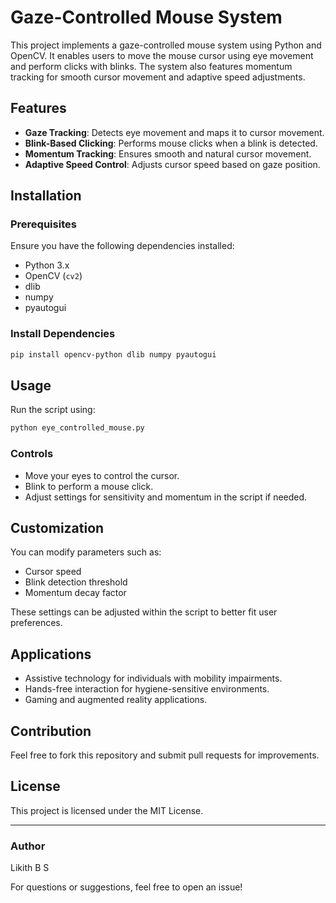 # Gaze-Controlled Mouse System

This project implements a gaze-controlled mouse system using Python and OpenCV. It enables users to move the mouse cursor using eye movement and perform clicks with blinks. The system also features momentum tracking for smooth cursor movement and adaptive speed adjustments.

## Features
- **Gaze Tracking**: Detects eye movement and maps it to cursor movement.
- **Blink-Based Clicking**: Performs mouse clicks when a blink is detected.
- **Momentum Tracking**: Ensures smooth and natural cursor movement.
- **Adaptive Speed Control**: Adjusts cursor speed based on gaze position.

## Installation
### Prerequisites
Ensure you have the following dependencies installed:
- Python 3.x
- OpenCV (`cv2`)
- dlib
- numpy
- pyautogui

### Install Dependencies
```bash
pip install opencv-python dlib numpy pyautogui
```

## Usage
Run the script using:
```bash
python eye_controlled_mouse.py
```

### Controls
- Move your eyes to control the cursor.
- Blink to perform a mouse click.
- Adjust settings for sensitivity and momentum in the script if needed.

## Customization
You can modify parameters such as:
- Cursor speed
- Blink detection threshold
- Momentum decay factor

These settings can be adjusted within the script to better fit user preferences.

## Applications
- Assistive technology for individuals with mobility impairments.
- Hands-free interaction for hygiene-sensitive environments.
- Gaming and augmented reality applications.

## Contribution
Feel free to fork this repository and submit pull requests for improvements.

## License
This project is licensed under the MIT License.

---

### Author
Likith B S 

For questions or suggestions, feel free to open an issue!

